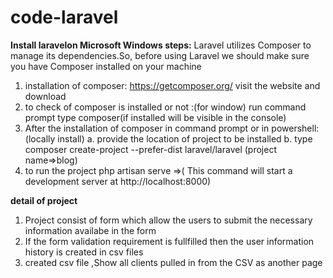 # code-laravel
**Install laravelon Microsoft Windows steps:**
   		Laravel utilizes Composer to manage its dependencies.So, before using Laravel	we should  make sure you have Composer installed on your machine	
1. installation of composer: https://getcomposer.org/ 	visit the website and download 	
2. to check of composer is installed or not :(for window)
	run command prompt type composer(if installed will be visible in the console)
3. After the installation of composer in command prompt or in powershell:(locally install)
a. provide the location of project to be installed
b. type composer create-project --prefer-dist laravel/laravel (project name=>blog)
4. to run the project
	php artisan serve =>( This command will start a development server at http://localhost:8000)
    
**detail of project**
1. Project consist of form which allow the users to submit the necessary information availabe in the form
2. If the form validation requirement is fullfilled then the user  information history is created  in csv files
3. created csv file ,Show all clients pulled in from the CSV as another page



